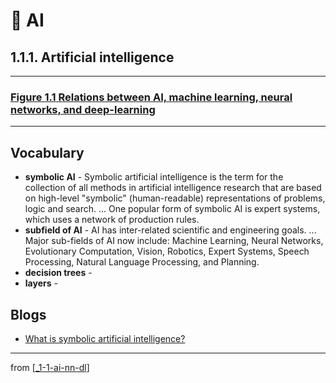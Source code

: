 # 🌱 AI

## 1.1.1. Artificial intelligence

---

### [**Figure 1.1** Relations between AI, machine learning, neural networks, and deep-learning](https://livebook.manning.com/book/deep-learning-with-javascript/chapter-1/ch01fig01)

---

## **Vocabulary**

- **symbolic AI** - Symbolic artificial intelligence is the term for the collection of all methods in artificial intelligence research that are based on high-level "symbolic" (human-readable) representations of problems, logic and search. ... One popular form of symbolic AI is expert systems, which uses a network of production rules.
- **subfield of AI** - AI has inter-related scientific and engineering goals. ... Major sub-fields of AI now include: Machine Learning, Neural Networks, Evolutionary Computation, Vision, Robotics, Expert Systems, Speech Processing, Natural Language Processing, and Planning.
- **decision trees** -
- **layers** -

## **Blogs**

- [What is symbolic artificial intelligence?](https://bdtechtalks.com/2019/11/18/what-is-symbolic-artificial-intelligence/)

---

from [[_1-1-ai-nn-dl]]

[//begin]: # "Autogenerated link references for markdown compatibility"
[_1-1-ai-nn-dl]: _1-1-ai-nn-dl.md "🌱 AI ML NN DL"
[//end]: # "Autogenerated link references"
